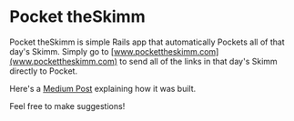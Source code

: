Pocket theSkimm
===========

Pocket theSkimm is simple Rails app that automatically Pockets all of that day's Skimm. Simply go to [www.pockettheskimm.com](www.pockettheskimm.com) to send all of the links in that day's Skimm directly to Pocket.

Here's a [Medium Post](https://medium.com/@alicht/introducing-pocket-theskimm-476f8f852d0f#.lu0tl2ixg) explaining how it was built. 


Feel free to make suggestions!

